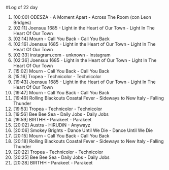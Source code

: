 #Log of 22 day

1. [00:00] ODESZA - A Moment Apart - Across The Room (con Leon Bridges)
1. [02:11] Joensuu 1685 - Light in the Heart of Our Town - Light In The Heart Of Our Town
1. [02:14] Mourn - Call You Back - Call You Back
1. [02:16] Joensuu 1685 - Light in the Heart of Our Town - Light In The Heart Of Our Town
1. [02:33] instagram.com - unknown - Instagram
1. [02:36] Joensuu 1685 - Light in the Heart of Our Town - Light In The Heart Of Our Town
1. [15:02] Mourn - Call You Back - Call You Back
1. [15:16] Tropea - Technicolor - Technicolor
1. [19:43] Joensuu 1685 - Light in the Heart of Our Town - Light In The Heart Of Our Town
1. [19:47] Mourn - Call You Back - Call You Back
1. [19:49] Rolling Blackouts Coastal Fever - Sideways to New Italy - Falling Thunder
1. [19:53] Tropea - Technicolor - Technicolor
1. [19:56] Bee Bee Sea - Daily Jobs - Daily Jobs
1. [19:59] BIRTHH - Parakeet - Parakeet
1. [20:02] Austra - HiRUDiN - Anywayz
1. [20:06] Smokey Brights - Dance Until We Die - Dance Until We Die
1. [20:15] Mourn - Call You Back - Call You Back
1. [20:18] Rolling Blackouts Coastal Fever - Sideways to New Italy - Falling Thunder
1. [20:22] Tropea - Technicolor - Technicolor
1. [20:25] Bee Bee Sea - Daily Jobs - Daily Jobs
1. [20:28] BIRTHH - Parakeet - Parakeet
